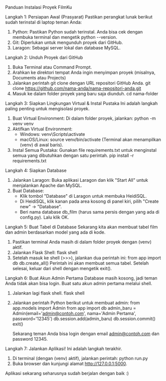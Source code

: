 Panduan Instalasi Proyek FilmKu

Langkah 1: Persiapan Awal (Prasyarat)
Pastikan perangkat lunak berikut sudah terinstal di laptop teman Anda:
1. Python: Pastikan Python sudah terinstal. Anda bisa cek dengan membuka terminal dan mengetik python --version.
2. Git: Diperlukan untuk mengunduh proyek dari GitHub.
3. Laragon: Sebagai server lokal dan database MySQL.

Langkah 2: Unduh Proyek dari GitHub
1. Buka Terminal atau Command Prompt.
2. Arahkan ke direktori tempat Anda ingin menyimpan proyek (misalnya, Documents atau Projects)
3. Jalankan perintah git clone dengan URL repositori GitHub Anda.
   git clone https://github.com/nama-anda/nama-repositori-anda.git
4. Masuk ke dalam folder proyek yang baru saja diunduh.
   cd nama-folder

Langkah 3: Siapkan Lingkungan Virtual & Instal Pustaka
Ini adalah langkah paling penting untuk mengisolasi proyek.
1. Buat Virtual Environment: Di dalam folder proyek, jalankan:
   python -m venv venv
2. Aktifkan Virtual Environment:
   - Windows: venv\Scripts\activate
   - macOS/Linux: source venv/bin/activate
     (Terminal akan menampilkan (venv) di awal baris).
3. Instal Semua Pustaka: Gunakan file requirements.txt untuk menginstal semua yang dibutuhkan dengan satu perintah.
   pip install -r requirements.txt

Langkah 4: Siapkan Database
1. Jalankan Laragon: Buka aplikasi Laragon dan klik "Start All" untuk menjalankan Apache dan MySQL.
2. Buat Database:
   - Klik tombol "Database" di Laragon untuk membuka HeidiSQL.
   - Di HeidiSQL, klik kanan pada area kosong di panel kiri, pilih "Create new" -> "Database".
   - Beri nama database db_film (harus sama persis dengan yang ada di config.py). Lalu klik OK.

Langkah 5: Buat Tabel di Database
Sekarang kita akan membuat tabel film dan admin berdasarkan model yang ada di kode.
1. Pastikan terminal Anda masih di dalam folder proyek dengan (venv) aktif.
2. Jalankan Flask Shell:
   flask shell
3. Setelah masuk ke shell (>>>), jalankan dua perintah ini:
   from app import db
   db.create_all()
   Perintah ini akan membuat semua tabel. Setelah selesai, keluar dari shell dengan mengetik exit().

Langkah 6: Buat Akun Admin Pertama
Database masih kosong, jadi teman Anda tidak akan bisa login. Buat satu akun admin pertama melalui shell.
1. Jalankan lagi flask shell.
   flask shell
2. Jalankan perintah Python berikut untuk membuat admin:
   from app.models import Admin
   from app import db
   admin_baru = Admin(email='admin@contoh.com', nama='Admin Pertama', password='12345')
   db.session.add(admin_baru)
   db.session.commit()
   exit()

   Sekarang teman Anda bisa login dengan email admin@contoh.com dan password 12345.

Langkah 7: Jalankan Aplikasi!
Ini adalah langkah terakhir.
1. Di terminal (dengan (venv) aktif), jalankan perintah:
   python run.py
2. Buka browser dan kunjungi alamat http://127.0.0.1:5000.

Aplikasi sekarang seharusnya sudah berjalan dengan baik :)
